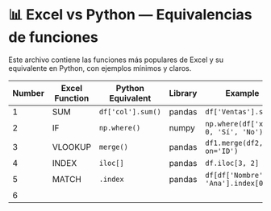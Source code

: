 # 📊 Excel vs Python — Equivalencias de funciones

Este archivo contiene las funciones más populares de Excel y su equivalente en Python, con ejemplos mínimos y claros.

|Number| Excel Function | Python Equivalent | Library | Example | GitHub user |
|-|----------------|-------------------|---------|---------|--------|
|1|SUM            | `df['col'].sum()` | pandas  | `df['Ventas'].sum()` | vegacastilloe |
|2|IF             | `np.where()`      | numpy   | `np.where(df['x'] > 0, 'Sí', 'No')` | vegacastilloe |
|3|VLOOKUP        | `merge()`         | pandas  | `df1.merge(df2, on='ID')` | vegacastillo |
|4|INDEX          | `iloc[]`          | pandas  | `df.iloc[3, 2]` | vegacastillo |
|5|MATCH          | `.index`          | pandas  | `df[df['Nombre'] == 'Ana'].index[0]` | vegacastillo |
|6|